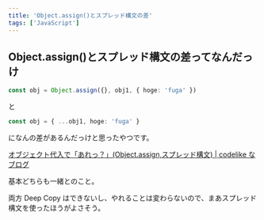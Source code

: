 ```yaml
---
title: 'Object.assign()とスプレッド構文の差'
tags: ['JavaScript']
---
```


## Object.assign()とスプレッド構文の差ってなんだっけ

```ts
const obj = Object.assign({}, obj1, { hoge: 'fuga' })
```

と

```ts
const obj = { ...obj1, hoge: 'fuga' }
```

になんの差があるんだっけと思ったやつです。

[オブジェクト代入で「あれっ？」\(Object\.assign,スプレッド構文\) \| codelike なブログ](https://codelikes.com/javascript-object-assign-spread/)

基本どちらも一緒とのこと。

両方 Deep Copy はできないし、やれることは変わらないので、まあスプレッド構文を使ったほうがよさそう。
